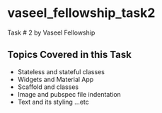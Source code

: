 # vaseel_fellowship_task2

Task # 2 by Vaseel Fellowship

## Topics Covered in this Task

- Stateless and stateful classes
- Widgets and Material App 
- Scaffold and classes
- Image and pubspec file indentation 
- Text and its styling ...etc
